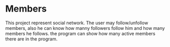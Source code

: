 # Members
This project represent social network.
The user may follow/unfollow members, also he can know how manny followers follow him and how many members he follows.
the program can show how many active members  there are in the program.
